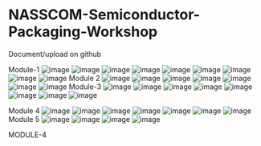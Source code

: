 # NASSCOM-Semiconductor-Packaging-Workshop
Document/upload on github

Module-1
![image](https://github.com/user-attachments/assets/23b8e160-8b43-4673-b5ef-96f37242e4e0)
![image](https://github.com/user-attachments/assets/e5ac06f5-d843-4c77-ba4f-c4723362169c)
![image](https://github.com/user-attachments/assets/bea2f6b5-acac-4636-8ce3-1830180cc19d)
 ![image](https://github.com/user-attachments/assets/1b11f586-2ebf-4caf-a266-32d96c190f60)
 ![image](https://github.com/user-attachments/assets/d1869df5-9243-4c72-bfd2-89eb76cb6204)
 ![image](https://github.com/user-attachments/assets/144450b6-5811-4e08-bec6-88ad86c28b08)
 ![image](https://github.com/user-attachments/assets/c379e57d-ad7b-42de-8cd9-65d74fae8393)
 ![image](https://github.com/user-attachments/assets/e849bbdd-9fd7-45d2-b19c-5d1b28588cbb)
 ![image](https://github.com/user-attachments/assets/396241d8-71ef-48b3-bdc5-9dbd3b670d6c)
Module 2
![image](https://github.com/user-attachments/assets/9def4810-f885-4a23-baf3-57c7076ef3e6)
![image](https://github.com/user-attachments/assets/375aceb0-54a2-4b51-a75e-70bd9bf3cdae)
![image](https://github.com/user-attachments/assets/ea76d4fe-edb3-4d1d-ad4c-1cc16ed76c79)
![image](https://github.com/user-attachments/assets/d453cb05-347b-415c-807a-ccafb2381cc0)
![image](https://github.com/user-attachments/assets/d2218033-36f7-41b5-9149-3518fbdf11fd)
![image](https://github.com/user-attachments/assets/b9913b8b-eb84-4c96-ab80-8633fd113e40)
![image](https://github.com/user-attachments/assets/6880177f-1e69-4c3a-a01c-32ae380fb391)
Module-3
![image](https://github.com/user-attachments/assets/1f878195-391b-4841-a90d-af2b1e02abdc)
![image](https://github.com/user-attachments/assets/50f50c60-9fa4-4de2-8d59-85034ef36ff0)
![image](https://github.com/user-attachments/assets/6c55cd14-2969-446d-a1b4-1ff1f7406644)
![image](https://github.com/user-attachments/assets/a188ad1d-ab30-4cbf-9afe-30fd8d57660a)
![image](https://github.com/user-attachments/assets/114b49a6-3995-4f55-8912-9ee198aa7fc1)
![image](https://github.com/user-attachments/assets/07af220f-b956-4c36-bcf5-c96e1471e25b)
![image](https://github.com/user-attachments/assets/fad8828c-b026-4b32-88a9-128f3f147a49)
![image](https://github.com/user-attachments/assets/0c6e8545-8083-4e1a-b609-45f1855d85e9)


Module 4
![image](https://github.com/user-attachments/assets/72732912-d4b6-4876-9afc-b6b27e8252b3)
![image](https://github.com/user-attachments/assets/c5ca1be1-a578-418f-a47c-551d83a08093)
![image](https://github.com/user-attachments/assets/37b57122-bd24-4344-8d42-4b7a207b6a9b)
![image](https://github.com/user-attachments/assets/a9a6ff1b-fca3-42c5-9bfd-eb97a413a906)
![image](https://github.com/user-attachments/assets/bce0aaa8-e315-4074-ab94-74c869db4825)
![image](https://github.com/user-attachments/assets/53af1123-b849-4393-856e-390553388928)
![image](https://github.com/user-attachments/assets/ce39caa8-5beb-4acf-bb15-62a1cf40c212)
Module 5
![image](https://github.com/user-attachments/assets/304ad356-5158-444e-b931-2c09af07d1ca)
![image](https://github.com/user-attachments/assets/c6fc2e26-883f-4b19-aeab-ae6b390f9d6c)
![image](https://github.com/user-attachments/assets/27c95422-7ebd-49c2-9db6-e92a96d05065)
![image](https://github.com/user-attachments/assets/4bd9c374-5f04-475a-96cc-f25143f18e2d)


























 
 
 
 
 
 
 








MODULE-4
 
 
 
  
 

 



